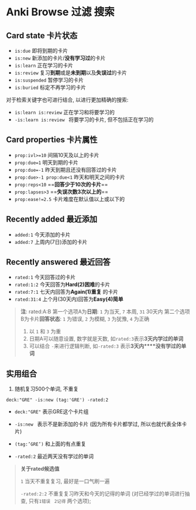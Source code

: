 # Anki Browse 过滤 搜索 

## Card state 卡片状态
* ` is:due ` 即将到期的卡片 
* ` is:new ` 新添加的卡片/**没有学习过**的卡片
* ` is:learn ` 正在学习的卡片
* ` is:review `  复习**到期**或是**未到期**以及**失误过**的卡片
* ` is:suspended ` 暂停学习的卡片
* ` is:buried ` 标定不再学习的卡片

对于检索关键字也可进行结合, 以进行更加精确的搜索:

* ` is:learn is:review ` 正在学习和将要学习的
* `-is:learn is:review `  将要学习的卡片, 但不包括正在学习的

## Card properties 卡片属性
* ` prop:ivl>=10 `  间隔10天及以上的卡片
* ` prop:due=1 ` 明天到期的卡片
* ` prop:due=-1 ` 昨天到期且还没有回答过的卡片   
* ` prop:due>-1 prop:due<1 ` 昨天和明天之间的卡片
* ` prop:reps<10 ` ==**回答少于10次的卡片**==
* ` prop:lapses>3 ` ==**失误次数3次以上的**==
* ` prop:ease!=2.5 ` 卡片难度在默认值以上或以下的

## Recently added 最近添加
* ` added:1 ` 今天添加的卡片
* ` added:7 ` 上周内(7日)添加的卡片

## Recently answered 最近回答
* ` rated:1 ` 今天回答过的卡片
* ` rated:1:2 ` 今天回答为**Hard(2)困难**的卡片
* ` rated:7:1 ` 七天内回答为**Again(1)重复** 的卡片
* ` rated:31:4 ` 上个月(30天内)回答为**Easy(4)简单**  

>**注**: rated:A:B
>第一个选项A为**日期**: ` 1 ` 为当天, ` 7 ` 本周, ` 31 ` 30天内
>第二个选项B为卡片**回答状态**: ` 1 ` 为错误, ` 2 ` 为模糊, ` 3 ` 为犹豫, ` 4 ` 为正确
>
>1. 以 ` 1 ` 和 ` 3 ` 为重
>2. 日期A可以随意设置, 数字就是天数, 如` rated:3 `表示**3天内学过的单词**
>3. 可以结合 ` - `来进行逻辑判断, 如` -rated:3 ` 表示**3天内****没有学过的单词**  

## 实用组合

1. 随机复习500个单词, 不重复

`deck:"GRE" -is:new (tag:'GRE') -rated:2`

* `deck:"GRE"` 表示GRE这个卡片组

* `-is:new ` 表示不是新添加的卡片 (因为所有卡片都学过, 所以也就代表全体卡片)

* `(tag:’GRE’)` 和上面的有点重复

* `-rated:2` 最近两天没有学过的单词

> **关于rated候选值**
>
> `1` 当天不重复复习, 最好是一口气刷一遍
>
> `-rated:2:2` 不重复复习昨天和今天的记得的单词 (对已经学过的单词进行抽查, 只有`1错误` ` 2记得` 两个选项); 